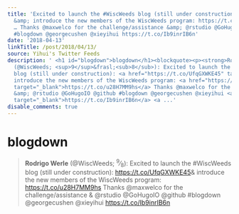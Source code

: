 ```yaml
---
title: 'Excited to launch the #WiscWeeds blog (still under construction): https://t.co/UfqGXWKE45
  &amp; introduce the new members of the WiscWeeds program: https://t.co/u28H7MM9hs
  … Thanks @maxwelco for the challenge/assistance &amp; @rstudio @GoHugoIO @github
  #blogdown @georgecushen @xieyihui https://t.co/Ib9inrIB6n'
date: '2018-04-13'
linkTitle: /post/2018/04/13/
source: Yihui's Twitter Feeds
description: ' <h1 id="blogdown">blogdown</h1><blockquote><p><strong>Rodrigo Werle</strong>
  (@WiscWeeds; <sup>9</sup>&frasl;<sub>8</sub>): Excited to launch the #WiscWeeds
  blog (still under construction): <a href="https://t.co/UfqGXWKE45" target="_blank">https://t.co/UfqGXWKE45</a>&amp;
  introduce the new members of the WiscWeeds program: <a href="https://t.co/u28H7MM9hs"
  target="_blank">https://t.co/u28H7MM9hs</a> Thanks @maxwelco for the challenge/assistance
  &amp; @rstudio @GoHugoIO @github #blogdown @georgecushen @xieyihui <a href="https://t.co/Ib9inrIB6n"
  target="_blank">https://t.co/Ib9inrIB6n</a> <a ...'
disable_comments: true
---
```

 <h1 id="blogdown">blogdown</h1><blockquote><p><strong>Rodrigo Werle</strong> (@WiscWeeds; <sup>9</sup>&frasl;<sub>8</sub>): Excited to launch the #WiscWeeds blog (still under construction): <a href="https://t.co/UfqGXWKE45" target="_blank">https://t.co/UfqGXWKE45</a>&amp; introduce the new members of the WiscWeeds program: <a href="https://t.co/u28H7MM9hs" target="_blank">https://t.co/u28H7MM9hs</a> Thanks @maxwelco for the challenge/assistance &amp; @rstudio @GoHugoIO @github #blogdown @georgecushen @xieyihui <a href="https://t.co/Ib9inrIB6n" target="_blank">https://t.co/Ib9inrIB6n</a> <a ...